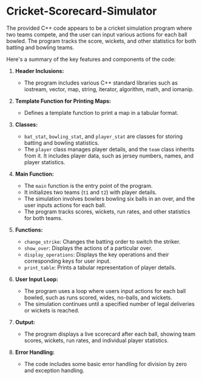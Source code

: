 # Cricket-Scorecard-Simulator
The provided C++ code appears to be a cricket simulation program where two teams compete, and the user can input various actions for each ball bowled. The program tracks the score, wickets, and other statistics for both batting and bowling teams.

Here's a summary of the key features and components of the code:

1. **Header Inclusions:**
   - The program includes various C++ standard libraries such as iostream, vector, map, string, iterator, algorithm, math, and iomanip.

2. **Template Function for Printing Maps:**
   - Defines a template function to print a map in a tabular format.

3. **Classes:**
   - `bat_stat`, `bowling_stat`, and `player_stat` are classes for storing batting and bowling statistics.
   - The `player` class manages player details, and the `team` class inherits from it. It includes player data, such as jersey numbers, names, and player statistics.

4. **Main Function:**
   - The `main` function is the entry point of the program.
   - It initializes two teams (`t1` and `t2`) with player details.
   - The simulation involves bowlers bowling six balls in an over, and the user inputs actions for each ball.
   - The program tracks scores, wickets, run rates, and other statistics for both teams.

5. **Functions:**
   - `change_strike`: Changes the batting order to switch the striker.
   - `show_over`: Displays the actions of a particular over.
   - `display_operations`: Displays the key operations and their corresponding keys for user input.
   - `print_table`: Prints a tabular representation of player details.

6. **User Input Loop:**
   - The program uses a loop where users input actions for each ball bowled, such as runs scored, wides, no-balls, and wickets.
   - The simulation continues until a specified number of legal deliveries or wickets is reached.

7. **Output:**
   - The program displays a live scorecard after each ball, showing team scores, wickets, run rates, and individual player statistics.

8. **Error Handling:**
   - The code includes some basic error handling for division by zero and exception handling.


